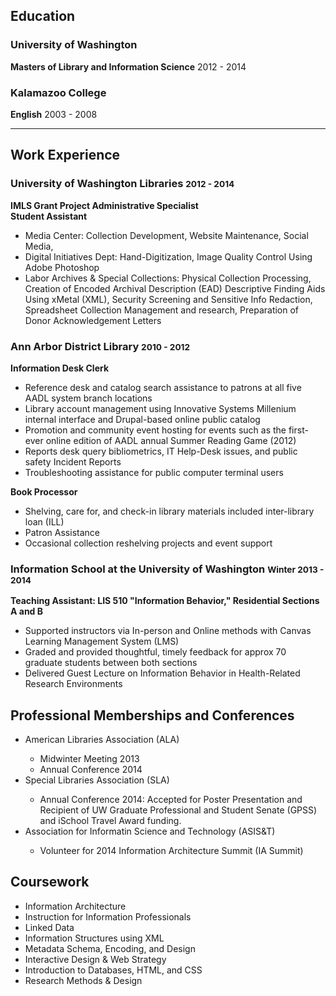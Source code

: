 <h2>Education</h2>

<h3>University of Washington</h3>
<p><strong>Masters of Library and Information Science</strong> 2012 - 2014</p>

<h3>Kalamazoo College</h3>
<p><strong>English</strong> 2003 - 2008</p>

<hr>

<h2>Work Experience</h2>

<h3>University of Washington Libraries <small>2012 - 2014</small></h3>
<p><strong>IMLS Grant Project Administrative Specialist</strong> <br>
<strong>Student Assistant</strong></p>
<ul>
<li>Media Center: Collection Development, Website Maintenance, Social Media,</li>
<li>Digital Initiatives Dept: Hand-Digitization, Image Quality Control Using Adobe Photoshop</li>
<li>Labor Archives &amp; Special Collections: Physical Collection Processing, Creation of Encoded Archival Description (EAD) Descriptive Finding Aids Using xMetal (XML), Security Screening and Sensitive Info Redaction, Spreadsheet Collection Management and research, Preparation of Donor Acknowledgement Letters </li>
</ul>

<h3>Ann Arbor District Library <small>2010 - 2012</small></h3>
<p><strong>Information Desk Clerk</strong> <br>
<ul>
<li>Reference desk and catalog search assistance to patrons at all five AADL system branch locations</li>
<li>Library account management using Innovative Systems Millenium internal interface and Drupal-based online public catalog</li>
<li>Promotion and community event hosting for events such as the first-ever online edition of AADL annual Summer Reading Game (2012)</li>
<li>Reports desk query bibliometrics, IT Help-Desk issues, and public safety Incident Reports</li>
<li>Troubleshooting assistance for public computer terminal users</li>

</ul>
<strong>Book Processor</strong></p>
<ul>
<li>Shelving, care for, and check-in library materials included inter-library loan (ILL)</li>
<li>Patron Assistance</li>
<li>Occasional collection reshelving projects and event support</li>
</ul>


<h3>Information School at the University of Washington <small>Winter 2013 - 2014</small></h3>
<p><strong>Teaching Assistant: LIS 510 "Information Behavior," Residential Sections A and B</strong> <br>
<ul>
<li>Supported instructors via In-person and Online methods with Canvas Learning Management System (LMS)</li>
<li>Graded and provided thoughtful, timely feedback for approx 70 graduate students between both sections</li>
<li>Delivered Guest Lecture on Information Behavior in Health-Related Research Environments</li>
</ul>


<h2>Professional Memberships and Conferences</h2>
<ul>
<li>American Libraries Association (ALA)</li>
  <ul>
    <li>Midwinter Meeting 2013</li>
    <li>Annual Conference 2014</li>
  </ul>
<li>Special Libraries Association (SLA)</li>
  <ul>
    <li>Annual Conference 2014: Accepted for Poster Presentation and Recipient of UW Graduate Professional and Student Senate (GPSS) and iSchool Travel Award funding.</li>
  </ul>
  
<li>Association for Informatin Science and Technology (ASIS&T)</li>
  <ul>
    <li>Volunteer for 2014 Information Architecture Summit (IA Summit)</li>
  </ul>
</ul>

<h2>Coursework</h2>
<ul>
<li>Information Architecture</li>
<li>Instruction for Information Professionals</li>
<li>Linked Data</li>
<li>Information Structures using XML</li>
<li>Metadata Schema, Encoding, and Design</li>
<li>Interactive Design &amp; Web Strategy</li>
<li>Introduction to Databases, HTML, and CSS</li>
<li>Research Methods &amp; Design</li>
</ul>

